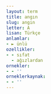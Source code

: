 ```yaml
---
layout: term
title: angın
slug: angin
letter: A
lisan: Türkçe
anlamlar:
- ► ünlü
ozellikler:
- - sıfat
  - ağızlardan
ornekler:
- - ''
orneklerkaynak:
- - ''
---
```

